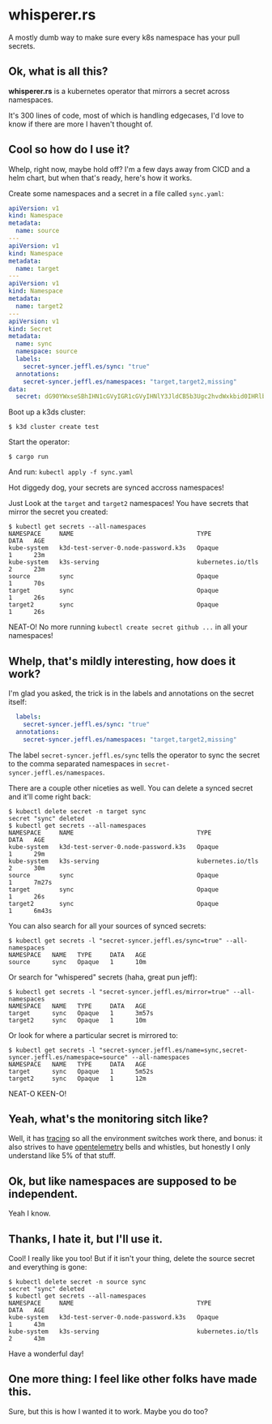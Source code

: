 # whisperer.rs
A mostly dumb way to make sure every k8s namespace has your pull secrets.

## Ok, what is all this?
**whisperer.rs** is a kubernetes operator that mirrors a secret across namespaces.

It's 300 lines of code, most of which is handling edgecases, I'd love to know if there are more I haven't thought of.

## Cool so how do I use it?
Whelp, right now, maybe hold off? I'm a few days away from CICD and a helm chart, but when that's ready, here's how it works.

Create some namespaces and a secret in a file called `sync.yaml`:
```yaml
apiVersion: v1
kind: Namespace
metadata:
  name: source
---
apiVersion: v1
kind: Namespace
metadata:
  name: target
---
apiVersion: v1
kind: Namespace
metadata:
  name: target2
---
apiVersion: v1
kind: Secret
metadata:
  name: sync
  namespace: source
  labels:
    secret-syncer.jeffl.es/sync: "true"
  annotations:
    secret-syncer.jeffl.es/namespaces: "target,target2,missing"
data:
  secret: dG90YWxseSBhIHN1cGVyIGR1cGVyIHNlY3JldCB5b3Ugc2hvdWxkbid0IHRlbGwgYW55b25lCg==
```

Boot up a k3ds cluster:
```
$ k3d cluster create test
```

Start the operator:
```
$ cargo run
```

And run:
`kubectl apply -f sync.yaml`

Hot diggedy dog, your secrets are synced accross namespaces! 

Just Look at the `target` and `target2` namespaces! You have secrets that mirror the secret you created:
```
$ kubectl get secrets --all-namespaces
NAMESPACE     NAME                                  TYPE                DATA   AGE
kube-system   k3d-test-server-0.node-password.k3s   Opaque              1      23m
kube-system   k3s-serving                           kubernetes.io/tls   2      23m
source        sync                                  Opaque              1      70s
target        sync                                  Opaque              1      26s
target2       sync                                  Opaque              1      26s
```

NEAT-O! No more running `kubectl create secret github ...` in all your namespaces!

## Whelp, that's mildly interesting, how does it work?

I'm glad you asked, the trick is in the labels and annotations on the secret itself:
```yaml
  labels:
    secret-syncer.jeffl.es/sync: "true"
  annotations:
    secret-syncer.jeffl.es/namespaces: "target,target2,missing"
```

The label `secret-syncer.jeffl.es/sync` tells the operator to sync the secret to the comma separated namespaces in `secret-syncer.jeffl.es/namespaces`.

There are a couple other niceties as well. You can delete a synced secret and it'll come right back:
```
$ kubectl delete secret -n target sync
secret "sync" deleted
$ kubectl get secrets --all-namespaces
NAMESPACE     NAME                                  TYPE                DATA   AGE
kube-system   k3d-test-server-0.node-password.k3s   Opaque              1      29m
kube-system   k3s-serving                           kubernetes.io/tls   2      30m
source        sync                                  Opaque              1      7m27s
target        sync                                  Opaque              1      26s
target2       sync                                  Opaque              1      6m43s
```

You can also search for all your sources of synced secrets:
```
$ kubectl get secrets -l "secret-syncer.jeffl.es/sync=true" --all-namespaces
NAMESPACE   NAME   TYPE     DATA   AGE
source      sync   Opaque   1      10m
```

Or search for "whispered" secrets (haha, great pun jeff):
```
$ kubectl get secrets -l "secret-syncer.jeffl.es/mirror=true" --all-namespaces
NAMESPACE   NAME   TYPE     DATA   AGE
target      sync   Opaque   1      3m57s
target2     sync   Opaque   1      10m
```

Or look for where a particular secret is mirrored to:
```
$ kubectl get secrets -l "secret-syncer.jeffl.es/name=sync,secret-syncer.jeffl.es/namespace=source" --all-namespaces
NAMESPACE   NAME   TYPE     DATA   AGE
target      sync   Opaque   1      5m52s
target2     sync   Opaque   1      12m
```

NEAT-O KEEN-O!

## Yeah, what's the monitoring sitch like?

Well, it has [tracing](https://docs.rs/tracing/latest/tracing/) so all the environment switches work there, and bonus: it also strives to have [opentelemetry](https://opentelemetry.io/) bells and whistles, but honestly I only understand like 5% of that stuff.

## Ok, but like namespaces are supposed to be independent.

Yeah I know.

## Thanks, I hate it, but I'll use it.

Cool! I really like you too!  But if it isn't your thing, delete the source secret and everything is gone:
```
$ kubectl delete secret -n source sync
secret "sync" deleted
$ kubectl get secrets --all-namespaces
NAMESPACE     NAME                                  TYPE                DATA   AGE
kube-system   k3d-test-server-0.node-password.k3s   Opaque              1      43m
kube-system   k3s-serving                           kubernetes.io/tls   2      43m
```
Have a wonderful day!

## One more thing: I feel like other folks have made this.

Sure, but this is how I wanted it to work. Maybe you do too?
